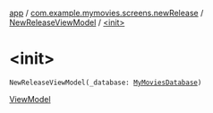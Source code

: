 [app](../../index.md) / [com.example.mymovies.screens.newRelease](../index.md) / [NewReleaseViewModel](index.md) / [&lt;init&gt;](./-init-.md)

# &lt;init&gt;

`NewReleaseViewModel(_database: `[`MyMoviesDatabase`](../../com.example.mymovies.database/-my-movies-database/index.md)`)`

[ViewModel](#)

